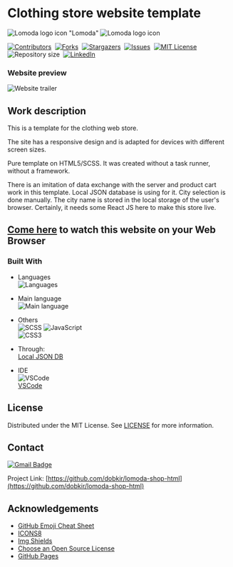 # Clothing store website template 
![Lomoda logo icon](https://img.icons8.com/emoji/48/000000/coat-emoji.png) "Lomoda" ![Lomoda logo icon](https://img.icons8.com/emoji/48/000000/coat-emoji.png)

[![Contributors][contributors-shield]][contributors-url]&nbsp;
[![Forks][forks-shield]][forks-url]&nbsp;
[![Stargazers][stars-shield]][stars-url]&nbsp;
[![Issues][issues-shield]][issues-url]&nbsp;
[![MIT License][license-shield]][license-url]&nbsp;
![Repository size][repo-size-shield]&nbsp;
[![LinkedIn][linkedin-shield]][linkedin-url]

### Website preview
![Website trailer][product-screenshot]

<!-- WORK DESCRIPTION -->
## Work description

This is a template for the clothing web store.

The site has a responsive design and is adapted for devices with different screen sizes.

Pure template on HTML5/SCSS. It was created without a task runner, without a framework.

There is an imitation of data exchange with the server and product cart work in this template. 
Local JSON database is using for it. City selection is done manually. The city name is stored 
in the local storage of the user's browser. Certainly, it needs some React JS here to make 
this store live.

<!-- LINK TO WEBSITE -->
## [Come here](https://dobkir.github.io/lomoda-shop-html/) to watch this website on your Web Browser

<!-- TOOLS -->
### Built With

- Languages<br>
![Languages][languages-shield]

- Main language<br>
![Main language][main-language-shield]

- Others<br>
![SCSS](https://img.shields.io/badge/SCSS-22.4%25-bf4080?logo=SCSS&logoColor=bf4080c&style=for-the-badge)
![JavaScript](https://img.shields.io/badge/JavaScript-15.8%25-f1e05a?logo=JavaScript&logoColor=f1e05a&style=for-the-badge)<br>
![CSS3](https://img.shields.io/badge/CSS3-2.7%25-563d7c?logo=CSS3&logoColor=563d7c&style=for-the-badge)

- Through:<br>
[Local JSON DB](https://github.com/dobkir/lomoda-shop-html/blob/master/db.json)

- IDE<br>
![VSCode](https://img.icons8.com/color/48/000000/visual-studio-code-2019.png)<br>
 [VSCode](https://code.visualstudio.com/)

<!-- LICENSE -->
## License

Distributed under the MIT License. See [LICENSE](LICENSE.txt) for more information.

<!-- CONTACT -->
## Contact

[![Gmail Badge](https://img.shields.io/badge/Gmail-d14836?style=for-the-badge&logo=Gmail&logoColor=white&link=mailto:p.kirillov2020@gmail.com)](mailto:p.kirillov2020@gmail.com)

Project Link: [https://github.com/dobkir/lomoda-shop-html](https://github.com/dobkir/lomoda-shop-html)

<!-- ACKNOWLEDGEMENTS -->
## Acknowledgements
- [GitHub Emoji Cheat Sheet](https://www.webpagefx.com/tools/emoji-cheat-sheet)
- [ICONS8](https://icons8.com/)
- [Img Shields](https://shields.io)
- [Choose an Open Source License](https://choosealicense.com)
- [GitHub Pages](https://pages.github.com)

<!-- MARKDOWN LINKS & IMAGES -->
<!-- https://www.markdownguide.org/basic-syntax/#reference-style-links -->
[contributors-shield]: https://img.shields.io/github/contributors/dobkir/lomoda-shop-html.svg?style=for-the-badge
[contributors-url]: https://github.com/dobkir/lomoda-shop-html/graphs/contributors
[forks-shield]: https://img.shields.io/github/forks/dobkir/lomoda-shop-html.svg?style=for-the-badge
[forks-url]: https://github.com/dobkir/lomoda-shop-html/network/members
[stars-shield]: https://img.shields.io/github/stars/dobkir/lomoda-shop-html.svg?style=for-the-badge
[stars-url]: https://github.com/dobkir/lomoda-shop-html/stargazers
[issues-shield]: https://img.shields.io/github/issues/dobkir/lomoda-shop-html.svg?style=for-the-badge
[issues-url]: https://github.com/dobkir/lomoda-shop-html/issues
[license-shield]: https://img.shields.io/github/license/dobkir/lomoda-shop-html.svg?style=for-the-badge
[license-url]: https://github.com/dobkir/lomoda-shop-html/blob/master/LICENSE.txt
[linkedin-shield]: https://img.shields.io/badge/-LinkedIn-black.svg?style=for-the-badge&logo=linkedin&colorB=555
[linkedin-url]: https://www.linkedin.com/in/pavel-kirillov-dobkir
[repo-size-shield]: https://img.shields.io/github/repo-size/dobkir/lomoda-shop-html.svg?style=for-the-badge
[languages-shield]: https://img.shields.io/github/languages/count/dobkir/lomoda-shop-html.svg?style=for-the-badge
[main-language-shield]: https://img.shields.io/github/languages/top/dobkir/lomoda-shop-html.svg?style=for-the-badge&color=e34c26
[product-screenshot]: https://github.com/dobkir/trailers/blob/master/lomoda/lomoda_trailer.gif

<!-- Pages -->

